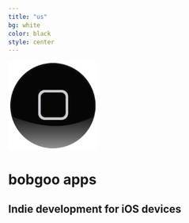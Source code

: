 ```yaml
---
title: "us"
bg: white
color: black
style: center
---
```


<img src="/img/Bobgoo-Rounded-512.png" width="180" />


# bobgoo apps 

## Indie development for iOS devices

<a href="https://twitter.com/bobgooapps"><span class="fa-stack fa-lg">
<i class="fa fa-circle fa-stack-2x"></i>
<i class="fa fa-twitter fa-stack-1x" style="color: white;"></i>
</span></a>
<a href="mailto:support@bobgoo.com">
<span class="fa-stack fa-lg">
<i class="fa fa-circle fa-stack-2x"></i>
<i class="fa fa-envelope fa-stack-1x" style="color: white;"></i>
</span></a>
